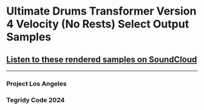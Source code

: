 # Ultimate Drums Transformer Version 4 Velocity (No Rests) Select Output Samples

## [Listen to these rendered samples on SoundCloud](https://soundcloud.com/aleksandr-sigalov-61/sets/ultimate-drums-transformer)

***

### Project Los Angeles
### Tegridy Code 2024
